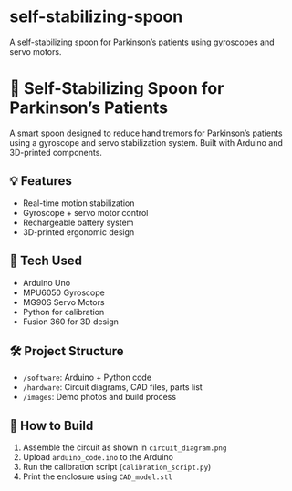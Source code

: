 # self-stabilizing-spoon
A self-stabilizing spoon for Parkinson’s patients using gyroscopes and servo motors.
# 🥄 Self-Stabilizing Spoon for Parkinson’s Patients

A smart spoon designed to reduce hand tremors for Parkinson’s patients using a gyroscope and servo stabilization system. Built with Arduino and 3D-printed components.

## 💡 Features
- Real-time motion stabilization
- Gyroscope + servo motor control
- Rechargeable battery system
- 3D-printed ergonomic design

## 🧠 Tech Used
- Arduino Uno
- MPU6050 Gyroscope
- MG90S Servo Motors
- Python for calibration
- Fusion 360 for 3D design

## 🛠️ Project Structure
- `/software`: Arduino + Python code
- `/hardware`: Circuit diagrams, CAD files, parts list
- `/images`: Demo photos and build process

## 🚀 How to Build
1. Assemble the circuit as shown in `circuit_diagram.png`
2. Upload `arduino_code.ino` to the Arduino
3. Run the calibration script (`calibration_script.py`)
4. Print the enclosure using `CAD_model.stl`


